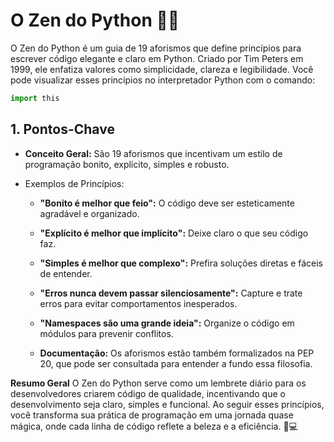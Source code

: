 # O Zen do Python 🐍💡

O Zen do Python é um guia de 19 aforismos que define princípios para escrever código elegante e claro em Python. Criado por Tim Peters em 1999, ele enfatiza valores como simplicidade, clareza e legibilidade. Você pode visualizar esses princípios no interpretador Python com o comando:

```python
import this
```

## 1. Pontos-Chave
- **Conceito Geral:**
São 19 aforismos que incentivam um estilo de programação bonito, explícito, simples e robusto.
  
- Exemplos de Princípios:
  
  - **"Bonito é melhor que feio":**
    O código deve ser esteticamente agradável e organizado.

  - **"Explícito é melhor que implícito":**
    Deixe claro o que seu código faz.

  - **"Simples é melhor que complexo":**
    Prefira soluções diretas e fáceis de entender.
  
  - **"Erros nunca devem passar silenciosamente":**
    Capture e trate erros para evitar comportamentos inesperados.
  
  - **"Namespaces são uma grande ideia":**
    Organize o código em módulos para prevenir conflitos.
  
  - **Documentação:**
    Os aforismos estão também formalizados na PEP 20, que pode ser consultada para entender a fundo essa filosofia.

**Resumo Geral**
O Zen do Python serve como um lembrete diário para os desenvolvedores criarem código de qualidade, incentivando que o desenvolvimento seja claro, simples e funcional. Ao seguir esses princípios, você transforma sua prática de programação em uma jornada quase mágica, onde cada linha de código reflete a beleza e a eficiência.
🌟💻


